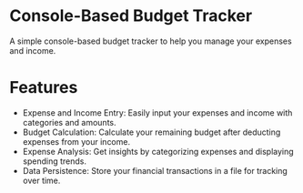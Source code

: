 # Console-Based Budget Tracker
A simple console-based budget tracker to help you manage your expenses and income.

# Features
* Expense and Income Entry: Easily input your expenses and income with categories and amounts.
* Budget Calculation: Calculate your remaining budget after deducting expenses from your income.
* Expense Analysis: Get insights by categorizing expenses and displaying spending trends.
* Data Persistence: Store your financial transactions in a file for tracking over time.
  
